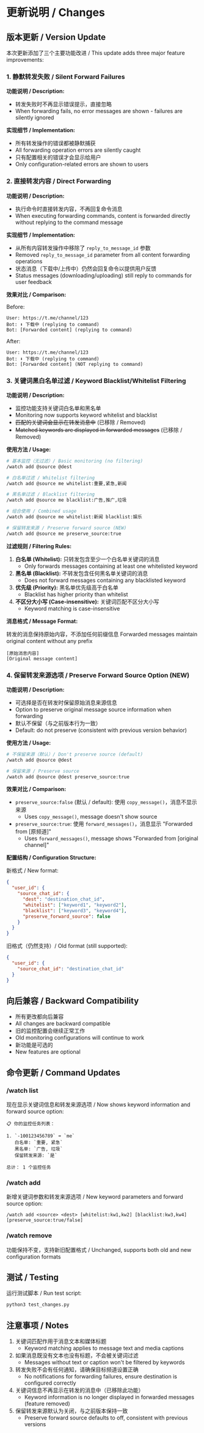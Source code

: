 # 更新说明 / Changes

## 版本更新 / Version Update

本次更新添加了三个主要功能改进 / This update adds three major feature improvements:

### 1. 静默转发失败 / Silent Forward Failures

**功能说明 / Description:**
- 转发失败时不再显示错误提示，直接忽略
- When forwarding fails, no error messages are shown - failures are silently ignored

**实现细节 / Implementation:**
- 所有转发操作的错误都被静默捕获
- All forwarding operation errors are silently caught
- 只有配置相关的错误才会显示给用户
- Only configuration-related errors are shown to users

### 2. 直接转发内容 / Direct Forwarding

**功能说明 / Description:**
- 执行命令时直接转发内容，不再回复命令消息
- When executing forwarding commands, content is forwarded directly without replying to the command message

**实现细节 / Implementation:**
- 从所有内容转发操作中移除了 `reply_to_message_id` 参数
- Removed `reply_to_message_id` parameter from all content forwarding operations
- 状态消息（下载中/上传中）仍然会回复命令以提供用户反馈
- Status messages (downloading/uploading) still reply to commands for user feedback

**效果对比 / Comparison:**

Before:
```
User: https://t.me/channel/123
Bot: ⬇️ 下载中 (replying to command)
Bot: [Forwarded content] (replying to command)
```

After:
```
User: https://t.me/channel/123
Bot: ⬇️ 下载中 (replying to command)
Bot: [Forwarded content] (NOT replying to command)
```

### 3. 关键词黑白名单过滤 / Keyword Blacklist/Whitelist Filtering

**功能说明 / Description:**
- 监控功能支持关键词白名单和黑名单
- Monitoring now supports keyword whitelist and blacklist
- ~~匹配的关键词会显示在转发消息中~~ (已移除 / Removed)
- ~~Matched keywords are displayed in forwarded messages~~ (已移除 / Removed)

**使用方法 / Usage:**

```bash
# 基本监控（无过滤）/ Basic monitoring (no filtering)
/watch add @source @dest

# 白名单过滤 / Whitelist filtering
/watch add @source me whitelist:重要,紧急,新闻

# 黑名单过滤 / Blacklist filtering
/watch add @source me blacklist:广告,推广,垃圾

# 组合使用 / Combined usage
/watch add @source me whitelist:新闻 blacklist:娱乐

# 保留转发来源 / Preserve forward source (NEW)
/watch add @source me preserve_source:true
```

**过滤规则 / Filtering Rules:**
1. **白名单 (Whitelist):** 只转发包含至少一个白名单关键词的消息
   - Only forwards messages containing at least one whitelisted keyword
2. **黑名单 (Blacklist):** 不转发包含任何黑名单关键词的消息
   - Does not forward messages containing any blacklisted keyword
3. **优先级 (Priority):** 黑名单优先级高于白名单
   - Blacklist has higher priority than whitelist
4. **不区分大小写 (Case-insensitive):** 关键词匹配不区分大小写
   - Keyword matching is case-insensitive

**消息格式 / Message Format:**

转发的消息保持原始内容，不添加任何前缀信息
Forwarded messages maintain original content without any prefix

```
[原始消息内容]
[Original message content]
```

### 4. 保留转发来源选项 / Preserve Forward Source Option (NEW)

**功能说明 / Description:**
- 可选择是否在转发时保留原始消息来源信息
- Option to preserve original message source information when forwarding
- 默认不保留（与之前版本行为一致）
- Default: do not preserve (consistent with previous version behavior)

**使用方法 / Usage:**

```bash
# 不保留来源（默认）/ Don't preserve source (default)
/watch add @source @dest

# 保留来源 / Preserve source
/watch add @source @dest preserve_source:true
```

**效果对比 / Comparison:**

- `preserve_source:false` (默认 / default): 使用 `copy_message()`，消息不显示来源
  - Uses `copy_message()`, message doesn't show source
- `preserve_source:true`: 使用 `forward_messages()`，消息显示 "Forwarded from [原频道]"
  - Uses `forward_messages()`, message shows "Forwarded from [original channel]"

**配置结构 / Configuration Structure:**

新格式 / New format:
```json
{
  "user_id": {
    "source_chat_id": {
      "dest": "destination_chat_id",
      "whitelist": ["keyword1", "keyword2"],
      "blacklist": ["keyword3", "keyword4"],
      "preserve_forward_source": false
    }
  }
}
```

旧格式（仍然支持）/ Old format (still supported):
```json
{
  "user_id": {
    "source_chat_id": "destination_chat_id"
  }
}
```

## 向后兼容 / Backward Compatibility

- 所有更改都向后兼容
- All changes are backward compatible
- 旧的监控配置会继续正常工作
- Old monitoring configurations will continue to work
- 新功能是可选的
- New features are optional

## 命令更新 / Command Updates

### /watch list
现在显示关键词信息和转发来源选项 / Now shows keyword information and forward source option:
```
📋 你的监控任务列表：

1. `-100123456789` ➡️ `me`
   白名单: `重要, 紧急`
   黑名单: `广告, 垃圾`
   保留转发来源: `是`

总计： 1 个监控任务
```

### /watch add
新增关键词参数和转发来源选项 / New keyword parameters and forward source option:
```
/watch add <source> <dest> [whitelist:kw1,kw2] [blacklist:kw3,kw4] [preserve_source:true/false]
```

### /watch remove
功能保持不变，支持新旧配置格式 / Unchanged, supports both old and new configuration formats

## 测试 / Testing

运行测试脚本 / Run test script:
```bash
python3 test_changes.py
```

## 注意事项 / Notes

1. 关键词匹配作用于消息文本和媒体标题
   - Keyword matching applies to message text and media captions
2. 如果消息既没有文本也没有标题，不会被关键词过滤
   - Messages without text or caption won't be filtered by keywords
3. 转发失败不会有任何通知，请确保目标频道设置正确
   - No notifications for forwarding failures, ensure destination is configured correctly
4. 关键词信息不再显示在转发的消息中（已移除此功能）
   - Keyword information is no longer displayed in forwarded messages (feature removed)
5. 保留转发来源默认为关闭，与之前版本保持一致
   - Preserve forward source defaults to off, consistent with previous versions
